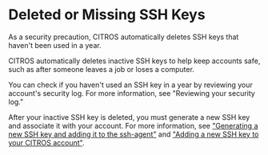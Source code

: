 # Deleted or Missing SSH Keys

As a security precaution, CITROS automatically deletes SSH keys that haven't been used in a year.

CITROS automatically deletes inactive SSH keys to help keep accounts safe, such as after someone leaves a job or loses a computer.

You can check if you haven't used an SSH key in a year by reviewing your account's security log. For more information, see "Reviewing your security log."

After your inactive SSH key is deleted, you must generate a new SSH key and associate it with your account. For more information, see ["Generating a new SSH key and adding it to the ssh-agent"](/docs/authentication/ssh/ssh_generate_key.md) and ["Adding a new SSH key to your CITROS account"](/docs/authentication/ssh/ssh_add_new.md).


